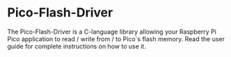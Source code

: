 # Pico-Flash-Driver
The Pico-Flash-Driver is a C-language library allowing your Raspberry Pi Pico application to read / write from / to Pico`s flash memory.
Read the user guide for complete instructions on how to use it.
